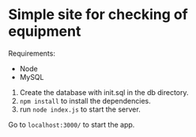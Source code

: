 # Simple site for checking of equipment

Requirements:
- Node
- MySQL

1. Create the database with init.sql in the db directory.
2. `npm install` to install the dependencies.
3. run `node index.js` to start the server.

Go to `localhost:3000/` to start the app.